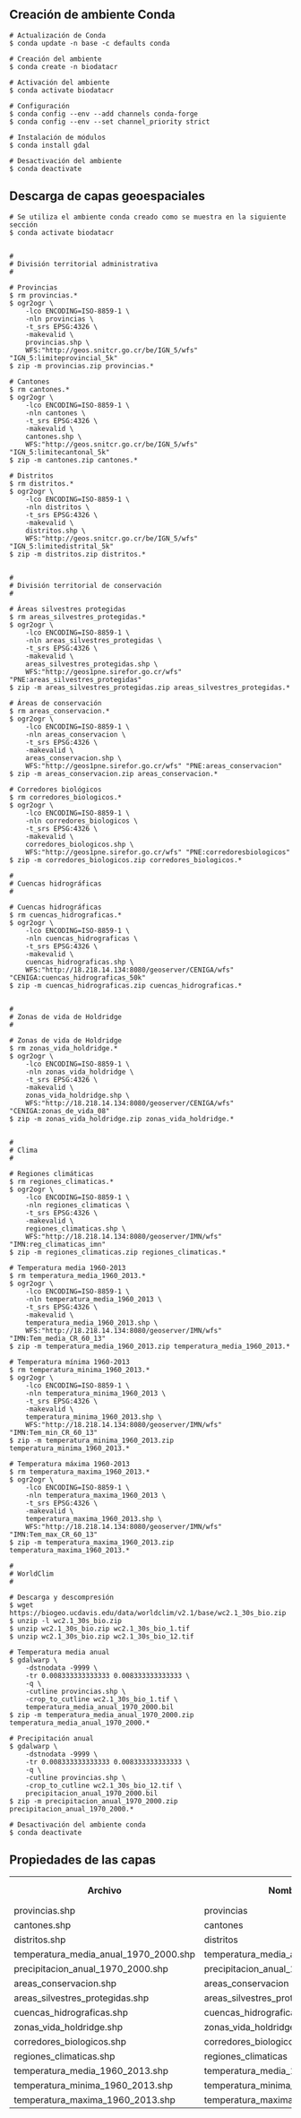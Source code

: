 ## Creación de ambiente Conda

```shell
# Actualización de Conda
$ conda update -n base -c defaults conda

# Creación del ambiente
$ conda create -n biodatacr

# Activación del ambiente
$ conda activate biodatacr

# Configuración
$ conda config --env --add channels conda-forge
$ conda config --env --set channel_priority strict

# Instalación de módulos
$ conda install gdal

# Desactivación del ambiente
$ conda deactivate
```

## Descarga de capas geoespaciales

```shell
# Se utiliza el ambiente conda creado como se muestra en la siguiente sección
$ conda activate biodatacr


#
# División territorial administrativa
#

# Provincias
$ rm provincias.*
$ ogr2ogr \
    -lco ENCODING=ISO-8859-1 \
    -nln provincias \
    -t_srs EPSG:4326 \
    -makevalid \
    provincias.shp \
    WFS:"http://geos.snitcr.go.cr/be/IGN_5/wfs" "IGN_5:limiteprovincial_5k"
$ zip -m provincias.zip provincias.*

# Cantones
$ rm cantones.*
$ ogr2ogr \
    -lco ENCODING=ISO-8859-1 \
    -nln cantones \
    -t_srs EPSG:4326 \
    -makevalid \
    cantones.shp \
    WFS:"http://geos.snitcr.go.cr/be/IGN_5/wfs" "IGN_5:limitecantonal_5k"
$ zip -m cantones.zip cantones.*

# Distritos
$ rm distritos.*
$ ogr2ogr \
    -lco ENCODING=ISO-8859-1 \
    -nln distritos \
    -t_srs EPSG:4326 \
    -makevalid \
    distritos.shp \
    WFS:"http://geos.snitcr.go.cr/be/IGN_5/wfs" "IGN_5:limitedistrital_5k"
$ zip -m distritos.zip distritos.*


#
# División territorial de conservación
#

# Áreas silvestres protegidas
$ rm areas_silvestres_protegidas.*
$ ogr2ogr \
    -lco ENCODING=ISO-8859-1 \
    -nln areas_silvestres_protegidas \
    -t_srs EPSG:4326 \
    -makevalid \
    areas_silvestres_protegidas.shp \
    WFS:"http://geos1pne.sirefor.go.cr/wfs" "PNE:areas_silvestres_protegidas"
$ zip -m areas_silvestres_protegidas.zip areas_silvestres_protegidas.*

# Áreas de conservación
$ rm areas_conservacion.*
$ ogr2ogr \
    -lco ENCODING=ISO-8859-1 \
    -nln areas_conservacion \
    -t_srs EPSG:4326 \
    -makevalid \
    areas_conservacion.shp \
    WFS:"http://geos1pne.sirefor.go.cr/wfs" "PNE:areas_conservacion"
$ zip -m areas_conservacion.zip areas_conservacion.*

# Corredores biológicos
$ rm corredores_biologicos.*
$ ogr2ogr \
    -lco ENCODING=ISO-8859-1 \
    -nln corredores_biologicos \
    -t_srs EPSG:4326 \
    -makevalid \
    corredores_biologicos.shp \
    WFS:"http://geos1pne.sirefor.go.cr/wfs" "PNE:corredoresbiologicos"
$ zip -m corredores_biologicos.zip corredores_biologicos.*

#
# Cuencas hidrográficas
#

# Cuencas hidrográficas
$ rm cuencas_hidrograficas.*
$ ogr2ogr \
    -lco ENCODING=ISO-8859-1 \
    -nln cuencas_hidrograficas \
    -t_srs EPSG:4326 \
    -makevalid \
    cuencas_hidrograficas.shp \
    WFS:"http://18.218.14.134:8080/geoserver/CENIGA/wfs" "CENIGA:cuencas_hidrograficas_50k"
$ zip -m cuencas_hidrograficas.zip cuencas_hidrograficas.*


#
# Zonas de vida de Holdridge
#

# Zonas de vida de Holdridge
$ rm zonas_vida_holdridge.*
$ ogr2ogr \
    -lco ENCODING=ISO-8859-1 \
    -nln zonas_vida_holdridge \
    -t_srs EPSG:4326 \
    -makevalid \
    zonas_vida_holdridge.shp \
    WFS:"http://18.218.14.134:8080/geoserver/CENIGA/wfs" "CENIGA:zonas_de_vida_08"
$ zip -m zonas_vida_holdridge.zip zonas_vida_holdridge.*


#
# Clima
#

# Regiones climáticas
$ rm regiones_climaticas.*
$ ogr2ogr \
    -lco ENCODING=ISO-8859-1 \
    -nln regiones_climaticas \
    -t_srs EPSG:4326 \
    -makevalid \
    regiones_climaticas.shp \
    WFS:"http://18.218.14.134:8080/geoserver/IMN/wfs" "IMN:reg_climaticas_imn"
$ zip -m regiones_climaticas.zip regiones_climaticas.*

# Temperatura media 1960-2013
$ rm temperatura_media_1960_2013.*
$ ogr2ogr \
    -lco ENCODING=ISO-8859-1 \
    -nln temperatura_media_1960_2013 \
    -t_srs EPSG:4326 \
    -makevalid \
    temperatura_media_1960_2013.shp \
    WFS:"http://18.218.14.134:8080/geoserver/IMN/wfs" "IMN:Tem_media_CR_60_13"
$ zip -m temperatura_media_1960_2013.zip temperatura_media_1960_2013.*

# Temperatura mínima 1960-2013
$ rm temperatura_minima_1960_2013.*
$ ogr2ogr \
    -lco ENCODING=ISO-8859-1 \
    -nln temperatura_minima_1960_2013 \
    -t_srs EPSG:4326 \
    -makevalid \
    temperatura_minima_1960_2013.shp \
    WFS:"http://18.218.14.134:8080/geoserver/IMN/wfs" "IMN:Tem_min_CR_60_13"
$ zip -m temperatura_minima_1960_2013.zip temperatura_minima_1960_2013.*

# Temperatura máxima 1960-2013
$ rm temperatura_maxima_1960_2013.*
$ ogr2ogr \
    -lco ENCODING=ISO-8859-1 \
    -nln temperatura_maxima_1960_2013 \
    -t_srs EPSG:4326 \
    -makevalid \
    temperatura_maxima_1960_2013.shp \
    WFS:"http://18.218.14.134:8080/geoserver/IMN/wfs" "IMN:Tem_max_CR_60_13"
$ zip -m temperatura_maxima_1960_2013.zip temperatura_maxima_1960_2013.*

#
# WorldClim
#

# Descarga y descompresión
$ wget https://biogeo.ucdavis.edu/data/worldclim/v2.1/base/wc2.1_30s_bio.zip
$ unzip -l wc2.1_30s_bio.zip
$ unzip wc2.1_30s_bio.zip wc2.1_30s_bio_1.tif
$ unzip wc2.1_30s_bio.zip wc2.1_30s_bio_12.tif

# Temperatura media anual
$ gdalwarp \
    -dstnodata -9999 \
    -tr 0.008333333333333 0.008333333333333 \
    -q \
    -cutline provincias.shp \
    -crop_to_cutline wc2.1_30s_bio_1.tif \
    temperatura_media_anual_1970_2000.bil
$ zip -m temperatura_media_anual_1970_2000.zip temperatura_media_anual_1970_2000.*

# Precipitación anual
$ gdalwarp \
    -dstnodata -9999 \
    -tr 0.008333333333333 0.008333333333333 \
    -q \
    -cutline provincias.shp \
    -crop_to_cutline wc2.1_30s_bio_12.tif \
    precipitacion_anual_1970_2000.bil
$ zip -m precipitacion_anual_1970_2000.zip precipitacion_anual_1970_2000.*

# Desactivación del ambiente conda
$ conda deactivate
```  

## Propiedades de las capas

<table>
  <tr>
    <th>Archivo</th>
    <th>Nombre</th>
    <th>Id</th>      
    <th>Clasificación 1</th>
    <th>Clasificación 2</th>
    <th>Nombre Campo</th>
    <th>Id Campo</th>
    <th>Source Id</th>
    <th>Source description</th>
  </tr>
  <tr>
    <td>provincias.shp</td>
    <td>provincias</td>
    <td>10000</td>      
    <td>territorial</td>
    <td>administrativa</td>
    <td>provincias</td>
    <td>cl10000</td>
    <td>provincia</td>
    <td>provincia</td>
  </tr>
  <tr>
    <td>cantones.shp</td>
    <td>cantones</td>
    <td>10001</td>      
    <td>territorial</td>
    <td>administrativa</td>
    <td>cantones</td>
    <td>cl10001</td>
    <td>canton</td>
    <td>canton</td>
  </tr>
  <tr>
    <td>distritos.shp</td>
    <td>distritos</td>
    <td>10002</td>      
    <td>territorial</td>
    <td>administrativa</td>
    <td>distritos</td>
    <td>cl10002</td>
    <td>distrito</td>
    <td>distrito</td>
  </tr>
  <tr>
    <td>temperatura_media_anual_1970_2000.shp</td>
    <td>temperatura_media_anual_1970_2000</td>
    <td>10003</td>      
    <td>climatica</td>
    <td>temperatura</td>
    <td>temperatura_media_anual_1970_2000</td>
    <td>el10003</td>
    <td>temperatura_media_anual_1970_2000</td>
    <td>temperatura_media_anual_1970_2000</td>
  </tr>
  <tr>
    <td>precipitacion_anual_1970_2000.shp</td>
    <td>precipitacion_anual_1970_2000</td>
    <td>10004</td>      
    <td>climatica</td>
    <td>precipitacion</td>
    <td>precipitacion_anual_1970_2000</td>
    <td>el10004</td>
    <td>precipitacion_anual_1970_2000</td>
    <td>precipitacion_anual_1970_2000</td>
  </tr>
  <tr>
    <td>areas_conservacion.shp</td>
    <td>areas_conservacion</td>
    <td>10005</td>      
    <td>territorial</td>
    <td>conservacion</td>
    <td>areas_conservacion</td>
    <td>cl10005</td>
    <td>nombre_ac</td>
    <td>nombre_ac</td>
  </tr>
  <tr>
    <td>areas_silvestres_protegidas.shp</td>
    <td>areas_silvestres_protegidas</td>
    <td>10006</td>      
    <td>territorial</td>
    <td>conservacion</td>
    <td>areas_silvestres_protegidas</td>
    <td>cl10006</td>
    <td>nombre_asp</td>
    <td>nombre_asp</td>
  </tr>
  <tr>
    <td>cuencas_hidrograficas.shp</td>
    <td>cuencas_hidrograficas</td>
    <td>10007</td>      
    <td>territorial</td>
    <td>hidrografica</td>
    <td>cuencas_hidrograficas</td>
    <td>cl10007</td>
    <td>nombre</td>
    <td>nombre</td>
  </tr>
  <tr>
    <td>zonas_vida_holdridge.shp</td>
    <td>zonas_vida_holdridge</td>
    <td>10008</td>      
    <td>bioclimatica</td>
    <td>vegetacion</td>
    <td>zonas_vida_holdridge</td>
    <td>cl10008</td>
    <td>nombre</td>
    <td>nombre</td>
  </tr>
  <tr>
    <td>corredores_biologicos.shp</td>
    <td>corredores_biologicos</td>
    <td>10009</td>      
    <td>territorial</td>
    <td>conservacion</td>
    <td>corredores_biologicos</td>
    <td>cl10009</td>
    <td>nombre_cb</td>
    <td>nombre_cb</td>
  </tr>
  <tr>
    <td>regiones_climaticas.shp</td>
    <td>regiones_climaticas</td>
    <td>10010</td>      
    <td>territorial</td>
    <td>climatica</td>
    <td>regiones_climaticas</td>
    <td>cl10010</td>
    <td>REGION</td>
    <td>REGION</td>
  </tr>
  <tr>
    <td>temperatura_media_1960_2013.shp</td>
    <td>temperatura_media_1960_2013</td>
    <td>10011</td>      
    <td>climatica</td>
    <td>temperatura</td>
    <td>temperatura_media_1960_2013</td>
    <td>cl10011</td>
    <td>RANGO_TEMP</td>
    <td>RANGO_TEMP</td>
  </tr>
  <tr>
    <td>temperatura_minima_1960_2013.shp</td>
    <td>temperatura_minima_1960_2013</td>
    <td>10012</td>
    <td>climatica</td>
    <td>temperatura</td>
    <td>temperatura_minima_1960_2013</td>
    <td>cl10012</td>
    <td>RANGO_TEMP</td>
    <td>RANGO_TEMP</td>
  </tr>
  <tr>
    <td>temperatura_maxima_1960_2013.shp</td>
    <td>temperatura_maxima_1960_2013</td>
    <td>10013</td>
    <td>climatica</td>
    <td>temperatura</td>
    <td>temperatura_maxima_1960_2013</td>
    <td>cl10013</td>
    <td>RANGO_TEMP</td>
    <td>RANGO_TEMP</td>
  </tr>    
<table>
